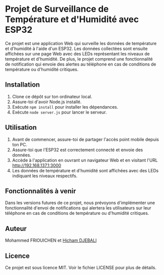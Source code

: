 # Projet de Surveillance de Température et d'Humidité avec ESP32

Ce projet est une application Web qui surveille les données de température et d'humidité à l'aide d'un ESP32. Les données collectées sont ensuite affichées sur une page Web avec des LEDs représentant les niveaux de température et d'humidité. De plus, le projet comprend une fonctionnalité de notification qui envoie des alertes au téléphone en cas de conditions de température ou d'humidité critiques.

## Installation

1. Clone ce dépôt sur ton ordinateur local.
2. Assure-toi d'avoir Node.js installé.
3. Exécute `npm install` pour installer les dépendances.
4. Exécute `node server.js` pour lancer le serveur.

## Utilisation

1. Avant de commencer, assure-toi de partager l'accès point mobile depuis ton PC.
2. Assure-toi que l'ESP32 est correctement connecté et envoie des données.
3. Accède à l'application en ouvrant un navigateur Web et en visitant l'URL http://192.168.137.1:3000
4. Les données de température et d'humidité sont affichées avec des LEDs indiquant les niveaux respectifs.

## Fonctionnalités à venir

Dans les versions futures de ce projet, nous prévoyons d'implémenter une fonctionnalité d'envoi de notifications qui alertera les utilisateurs sur leur téléphone en cas de conditions de température ou d'humidité critiques.

## Auteur

Mohammed FRIOUICHEN et [Hicham DJEBALI]([https://github.com/purnasth](https://github.com/spideystreet/))


## Licence

Ce projet est sous licence MIT. Voir le fichier LICENSE pour plus de détails.
